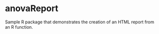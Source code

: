 # anovaReport

Sample R package that demonstrates the creation of an HTML report from an R function.
